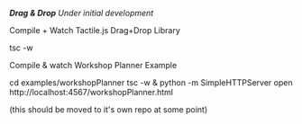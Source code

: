 ***Drag & Drop***
*Under initial development*


Compile + Watch Tactile.js Drag+Drop Library

tsc -w


Compile & watch Workshop Planner Example

cd examples/workshopPlanner
tsc -w &
python -m SimpleHTTPServer
open http://localhost:4567/workshopPlanner.html

(this should be moved to it's own repo at some point)
